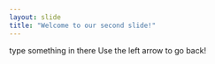 ```yaml
---
layout: slide
title: "Welcome to our second slide!"
---
```

type something in there
Use the left arrow to go back!
